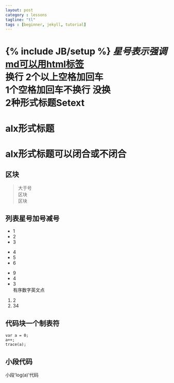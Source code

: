 ```yaml
---
layout: post
category : lessons
tagline: "tl"
tags : [beginner, jekyll, tutorial]
---
```

{% include JB/setup %}
*星号表示强调*  
<a href="http://g.cn">md可以用html标签</a>  
换行 2个以上空格加回车  
1个空格加回车不换行 
没换  
2种形式标题Setext  
=================  
# alx形式标题  
# alx形式标题可以闭合或不闭合 #  
  
## 区块 #  
> 大于号  
> 区块  
> 区块  

## 列表星号加号减号  
* 1  
* 2  
* 3  
+ 4  
+ 5  
+ 6  
- 9  
- 4  
- 3  
有序数字英文点  
1. 2  
2. 34  
## 代码块一个制表符 ##  

	var a = 0;
	a++;
	trace(a);
	
##  小段代码 ##
小段'log(a)'代码







